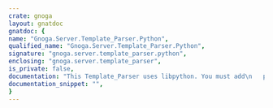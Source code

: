 ```yaml
---
crate: gnoga
layout: gnatdoc
gnatdoc: {
name: "Gnoga.Server.Template_Parser.Python",
qualified_name: "Gnoga.Server.Template_Parser.Python",
signature: "gnoga.server.template_parser.python",
enclosing: "gnoga.server.template_parser",
is_private: false,
documentation: "This Template_Parser uses libpython. You must add\n   pragma Linker_Options (\"-lpython\");\nor otherwise add -lpython to the linker options.",
documentation_snippet: "",
}
---
```

